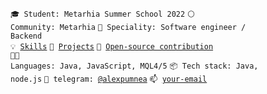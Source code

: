 <code>🎓 Student: Metarhia Summer School 2022</code>
<code>⚪ Community: Metarhia</code>
<code>👷 Speciality: Software engineer / Backend</code></br>
<code>💡 [Skills](SKILLS.md)</code>
<code>🧻 [Projects](PROJECTS.md)</code>
<code>👀 [Open-source contribution](CONTRIBUTION.md)</code><br>
<code>🧑‍💻 Languages: Java, JavaScript, MQL4/5</code>
<code>📦 Tech stack: Java, node.js</code>
<code>💬 telegram: [@alexpumnea](https://telegram.me/alexpumnea)</code>
<code>📫 [your-email](mailto:alexandr.pumnea@gmail.com)</code>


<!---
alex-pumnea/alex-pumnea is a ✨ special ✨ repository because its `README.md` (this file) appears on your GitHub profile.
You can click the Preview link to take a look at your changes.
--->
